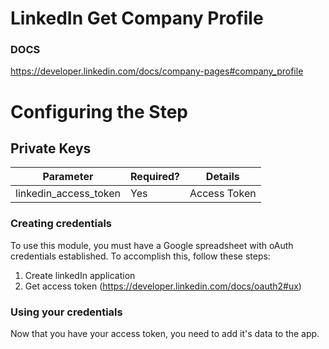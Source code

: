 # LinkedIn Get Company Profile

### DOCS
https://developer.linkedin.com/docs/company-pages#company_profile

# Configuring the Step

## Private Keys
Parameter|Required?|Details
---------|---------|-------
linkedin_access_token | Yes | Access Token

### Creating credentials

To use this module, you must have a Google spreadsheet with oAuth
credentials established.  To accomplish this, follow these steps:

1. Create linkedIn application
1. Get access token (https://developer.linkedin.com/docs/oauth2#ux)

### Using your credentials

Now that you have your access token, you need to add it's data to the app.
